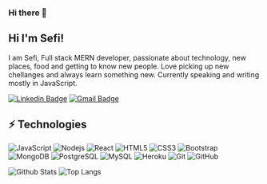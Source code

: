 ### Hi there 👋

## Hi I'm Sefi!

I am Sefi, Full stack MERN developer, passionate about technology, new places, food and getting to know new people. Love picking up new chellanges and always learn something new. Currently speaking and writing mostly in JavaScript.

[![Linkedin Badge](https://img.shields.io/badge/-Linkedin-blue?style=flat-square&logo=Linkedin&logoColor=white&link=https://www.linkedin.com/in/sefi-cohen-28b254193//)](https://www.linkedin.com/in/sefi-cohen-28b254193/)
[![Gmail Badge](https://img.shields.io/badge/-Gmail-c14438?style=flat-square&logo=Gmail&logoColor=white&link=mailto:seficohen1@gmail.com)](mailto:seficohen1@gmail.com)

## ⚡ Technologies

![JavaScript](https://img.shields.io/badge/-JavaScript-black?style=flat-square&logo=javascript)
![Nodejs](https://img.shields.io/badge/-Nodejs-black?style=flat-square&logo=Node.js)
![React](https://img.shields.io/badge/-React-black?style=flat-square&logo=react)
![HTML5](https://img.shields.io/badge/-HTML5-E34F26?style=flat-square&logo=html5&logoColor=white)
![CSS3](https://img.shields.io/badge/-CSS3-1572B6?style=flat-square&logo=css3)
![Bootstrap](https://img.shields.io/badge/-Bootstrap-563D7C?style=flat-square&logo=bootstrap)
![MongoDB](https://img.shields.io/badge/-MongoDB-black?style=flat-square&logo=mongodb)
![PostgreSQL](https://img.shields.io/badge/-PostgreSQL-336791?style=flat-square&logo=postgresql)
![MySQL](https://img.shields.io/badge/-MySQL-black?style=flat-square&logo=mysql)
![Heroku](https://img.shields.io/badge/-Heroku-430098?style=flat-square&logo=heroku)
![Git](https://img.shields.io/badge/-Git-black?style=flat-square&logo=git)
![GitHub](https://img.shields.io/badge/-GitHub-181717?style=flat-square&logo=github)

![Github Stats](https://github-readme-stats.vercel.app/api?username=seficohen1&count_private=true&show_icons=true&include_all_commits=true)
![Top Langs](https://github-readme-stats.vercel.app/api/top-langs/?username=seficohen1&hide=TeX&layout=compact)


